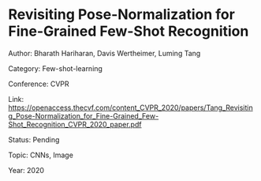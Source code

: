 # Revisiting Pose-Normalization for Fine-Grained Few-Shot Recognition
Author: Bharath Hariharan, Davis Wertheimer, Luming Tang

Category: Few-shot-learning

Conference: CVPR

Link: https://openaccess.thecvf.com/content_CVPR_2020/papers/Tang_Revisiting_Pose-Normalization_for_Fine-Grained_Few-Shot_Recognition_CVPR_2020_paper.pdf

Status: Pending

Topic: CNNs, Image 

Year: 2020
